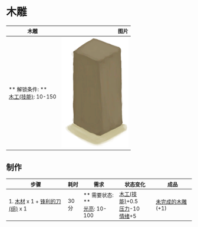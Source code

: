 # 木雕  
>   
  
  木雕  |   图片   
 ----  |  ----:   
 ** 解锁条件: **<br>[木工(技能)](Skill_Woodworking.md): 10-150  |  <img decoding="async" src="Sprite/WoodCarving.png" href="a.md" style="max-width:300px;max-height:300px;">   
  
## 制作  
步骤  |  耗时  |  需求  |  状态变化  |  成品  
----  |  ----  |  ----  |  ----  |  ----  
1. [木材](Wood.md) x 1 + [锋利的刀(组)](GpTag_CutterAdv.md) x 1  |  30分  |  ** 需要状态: **<br>[光亮](Light.md): 10-100  |  [木工(技能)](Skill_Woodworking.md)+0.5<br>[压力](Stress.md)-10<br>[情绪](Morale.md)+5  |  [未完成的木雕](WoodCarving_Unfinished.md)(+1)  


<script>document.title="木雕 - 卡牌生存百科 Card Survival Wiki";</script>